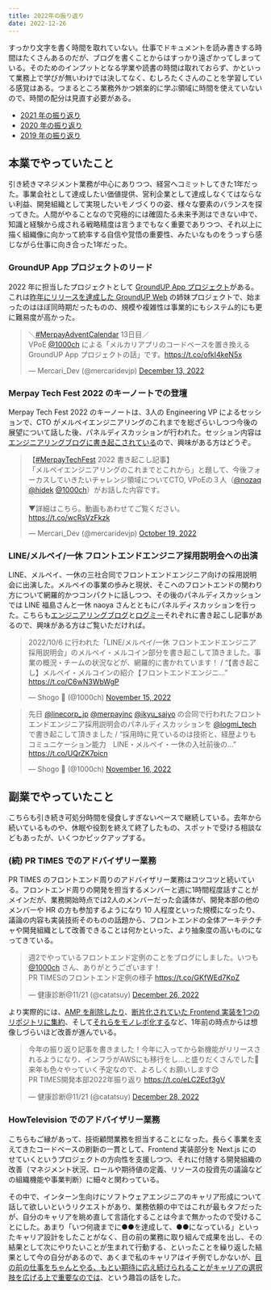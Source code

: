 ```yaml
---
title: 2022年の振り返り
date: 2022-12-26
---
```


すっかり文字を書く時間を取れていない。仕事でドキュメントを読み書きする時間はたくさんあるのだが、ブログを書くことからはすっかり遠ざかってしまっている。そのためのインプットとなる学業や読書の時間は取れておらず、かといって業務上で学びが無いわけでは決してなく、むしろたくさんのことを学習している感覚はある。つまるところ業務外かつ娯楽的に学ぶ領域に時間を使えていないので、時間の配分は見直す必要がある。

- [2021 年の振り返り](/posts/2021/look-back-over-2021/)
- [2020 年の振り返り](/posts/2020/look-back-over-2020/)
- [2019 年の振り返り](/posts/2019/look-back-over-2019/)

## 本業でやっていたこと

引き続きマネジメント業務が中心にありつつ、経営へコミットしてきた1年だった。事業会社として達成したい価値提供、営利企業として達成しなくてはならない利益、開発組織として実現したいモノづくりの姿、様々な要素のバランスを探ってきた。人間がやることなので究極的には確固たる未来予測はできない中で、知識と経験から成される戦略精度は言うまでもなく重要でありつつ、それ以上に描く組織像に向かって統率する自信や覚悟の重要性、みたいなものをうっすら感じながら仕事に向き合った1年だった。

### GroundUP App プロジェクトのリード

2022 年に担当したプロジェクトとして [GroundUP App プロジェクト](https://engineering.mercari.com/blog/entry/20221213-ground-up-app/)がある。これは[昨年にリリースを達成した GroundUP Web](https://engineering.mercari.com/blog/entry/20210810-the-new-mercari-web/) の姉妹プロジェクトで、始まったのはほぼ同時期だったものの、規模や複雑性は事業的にもシステム的にも更に難易度が高かった。

<blockquote class="twitter-tweet"><p lang="ja" dir="ltr">＼<a href="https://twitter.com/hashtag/MerpayAdventCalendar?src=hash&amp;ref_src=twsrc%5Etfw">#MerpayAdventCalendar</a> 13日目／<br>VPoE <a href="https://twitter.com/1000ch?ref_src=twsrc%5Etfw">@1000ch</a> による「メルカリアプリのコードベースを置き換える GroundUP App プロジェクトの話」です。<a href="https://t.co/ofkI4keN5x">https://t.co/ofkI4keN5x</a></p>&mdash; Mercari_Dev (@mercaridevjp) <a href="https://twitter.com/mercaridevjp/status/1602500485243887616?ref_src=twsrc%5Etfw">December 13, 2022</a></blockquote>

### Merpay Tech Fest 2022 のキーノートでの登壇

Merpay Tech Fest 2022 のキーノートは、3人の Engineering VP によるセッションで、CTO がメルペイエンジニアリングのこれまでを総ざらいしつつ今後の展望について話した後、パネルディスカッションが行われた。セッション内容は[エンジニアリングブログに書き起こされている](https://engineering.mercari.com/blog/entry/20221018-mtf2022-day1-1/)ので、興味がある方はどうぞ。

<blockquote class="twitter-tweet"><p lang="ja" dir="ltr">【<a href="https://twitter.com/hashtag/MerpayTechFest?src=hash&amp;ref_src=twsrc%5Etfw">#MerpayTechFest</a> 2022 書き起こし記事】<br>「メルペイエンジニアリングのこれまでとこれから」と題して、今後フォーカスしていきたいチャレンジ領域についてCTO, VPoEの３人（<a href="https://twitter.com/nozaq?ref_src=twsrc%5Etfw">@nozaq</a> <a href="https://twitter.com/hidek?ref_src=twsrc%5Etfw">@hidek</a> <a href="https://twitter.com/1000ch?ref_src=twsrc%5Etfw">@1000ch</a>）がお話した内容です。<br><br>▼詳細はこちら。動画もあわせてご覧ください。<a href="https://t.co/wcRsVzFkzk">https://t.co/wcRsVzFkzk</a></p>&mdash; Mercari_Dev (@mercaridevjp) <a href="https://twitter.com/mercaridevjp/status/1582537013810659328?ref_src=twsrc%5Etfw">October 19, 2022</a></blockquote>

### LINE/メルペイ/一休 フロントエンドエンジニア採用説明会への出演

LINE、メルペイ、一休の三社合同でフロントエンドエンジニア向けの採用説明会に出演した。メルペイの事業の歩みと現状、そこへのフロントエンドの関わり方について網羅的かつコンパクトに話しつつ、その後のパネルディスカッションでは LINE 福島さんと一休 naoya さんとともにパネルディスカッションを行った。こちらも[エンジニアリングブログ](https://engineering.mercari.com/blog/entry/20221114-9c6bdd1ea7/)と[ログミー](https://logmi.jp/tech/articles/327552)それぞれに書き起こし記事があるので、興味がある方はご覧いただければ。

<blockquote class="twitter-tweet"><p lang="ja" dir="ltr">2022/10/6 に行われた「LINE/メルペイ/一休 フロントエンドエンジニア採用説明会」のメルペイ・メルコイン部分を書き起こして頂きました。事業の概況・チームの状況などが、網羅的に書かれています！ / “【書き起こし】メルペイ・メルコインの紹介【フロントエンドエンジニ…” <a href="https://t.co/C6wN3WbWgP">https://t.co/C6wN3WbWgP</a></p>&mdash; Shogo 🍵 (@1000ch) <a href="https://twitter.com/1000ch/status/1592337494426603520?ref_src=twsrc%5Etfw">November 15, 2022</a></blockquote>

<blockquote class="twitter-tweet"><p lang="ja" dir="ltr">先日 <a href="https://twitter.com/LINECorp_jp?ref_src=twsrc%5Etfw">@linecorp_jp</a> <a href="https://twitter.com/merpayinc?ref_src=twsrc%5Etfw">@merpayinc</a> <a href="https://twitter.com/Ikyu_saiyo?ref_src=twsrc%5Etfw">@ikyu_saiyo</a> の合同で行われたフロントエンドエンジニア採用説明会のパネルディスカッションを <a href="https://twitter.com/logmi_tech?ref_src=twsrc%5Etfw">@logmi_tech</a> で書き起こして頂きました / “採用時に見ているのは技術と、経歴よりもコミュニケーション能力　LINE・メルペイ・一休の入社前後の…” <a href="https://t.co/UQrZK7picn">https://t.co/UQrZK7picn</a></p>&mdash; Shogo 🍵 (@1000ch) <a href="https://twitter.com/1000ch/status/1592874809641553920?ref_src=twsrc%5Etfw">November 16, 2022</a></blockquote>

## 副業でやっていたこと

こちらも引き続き可処分時間を侵食しすぎないペースで継続している。去年から続いているものや、休眠や役割を終えて終了したもの、スポットで受ける相談などもあったが、いくつかピックアップする。

### (続) PR TIMES でのアドバイザリー業務

PR TIMES のフロントエンド周りのアドバイザリー業務はコツコツと続いている。フロントエンド周りの開発を担当するメンバーと週に1時間程度話すことがメインだが、業務開始時点では2人のメンバーだった会議体が、開発本部の他のメンバーや HR の方も参加するようになり 10 人程度といった規模になったり、議論の内容も実装技術そのものの話題から、フロントエンドの全体アーキテクチャや開発組織として改善できることは何かといった、より抽象度の高いものになってきている。

<blockquote class="twitter-tweet"><p lang="ja" dir="ltr">週2でやっているフロントエンド定例のことをブログにしました。いつも <a href="https://twitter.com/1000ch?ref_src=twsrc%5Etfw">@1000ch</a> さん、ありがとうございます！<br>PR TIMESのフロントエンド定例の様子 <a href="https://t.co/GKfWEd7KpZ">https://t.co/GKfWEd7KpZ</a></p>&mdash; 健康診断@11/21 (@catatsuy) <a href="https://twitter.com/catatsuy/status/1607310204819091457?ref_src=twsrc%5Etfw">December 26, 2022</a></blockquote>

より実際的には、[AMP を削除したり](https://developers.prtimes.jp/2022/03/11/remove_amp/)、[断片化されていた Frontend 実装を1つのリポジトリに集約](https://developers.prtimes.jp/2022/04/14/web-front-end-development-enviroment-in-prtimes-inc/)、そして[それらをモノレポ化する](https://developers.prtimes.jp/2022/08/22/build_monorepo_using_yarn-workspaces/)など、1年前の時点からは想像しづらいほど改善が進んでいる。

<blockquote class="twitter-tweet"><p lang="ja" dir="ltr">今年の振り返り記事を書きました！今年に入ってから新機能がリリースされるようになり、インフラがAWSにも移行をし…と盛りだくさんでした🤣<br>来年も色々やっていく予定なので、よろしくお願いします😊<br>PR TIMES開発本部2022年振り返り <a href="https://t.co/eLC2Ecf3gV">https://t.co/eLC2Ecf3gV</a></p>&mdash; 健康診断@11/21 (@catatsuy) <a href="https://twitter.com/catatsuy/status/1607923173001154561?ref_src=twsrc%5Etfw">December 28, 2022</a></blockquote>

### HowTelevision でのアドバイザリー業務

こちらもご縁があって、技術顧問業務を担当することになった。長らく事業を支えてきたコードベースの刷新の一貫として、Frontend 実装部分を Next.js にのせていくというプロジェクトの方向性を支援しつつ、それに付随する開発組織の改善（マネジメント状況、ロールや期待値の定義、リソースの投資先の議論などの組織機能や事業判断）に細々と関わっている。

その中で、インターン生向けにソフトウェアエンジニアのキャリア形成について話して欲しいというリクエストがあり、業務依頼の中ではこれが最もタフだったが、自分のキャリアを眺め直して言語化することは今まで無かったので受けることにした。あまり「いつ何歳までに●●を達成して、●●になっている」といったキャリア設計をしたことがなく、目の前の業務に取り組んで成果を出し、その結果として次にやりたいことが生まれて行動する、といったことを繰り返した結果として今の自分があるので、あくまで私のキャリアはイチ例でしかないが、[目の前の仕事をちゃんとやる、もとい期待に応え続けられることがキャリアの選択肢を広げる上で重要なのでは](/posts/2022/my-engineering-career/)、という趣旨の話をした。
